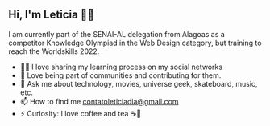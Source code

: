 <!--
**leticiadia/leticiadia** is a ✨ _special_ ✨ repository because its `README.md` (this file) appears on your GitHub profile.

Here are some ideas to get you started:

- 🔭 I’m currently working on ...
- 🌱 I’m currently learning ...
- 👯 I’m looking to collaborate on ...
- 🤔 I’m looking for help with ...
- 💬 Ask me about ...
- 📫 How to reach me: ...
- 😄 Pronouns: ...
- ⚡ Fun fact: ...
-->

## Hi, I'm Leticia 👩👋

<p>I am currently part of the SENAI-AL delegation from Alagoas as a competitor Knowledge Olympiad in the Web Design category, but training to reach the Worldskills 2022.</p>

- 👩‍💻 I love sharing my learning process on my social networks
- 💜 Love being part of communities and contributing for them.
- 💬 Ask me about technology, movies, universe geek, skateboard, music, etc.
- 📫 How to find me contatoleticiadia@gmail.com 
- ⚡ Curiosity: I love coffee and tea ☕🍵
